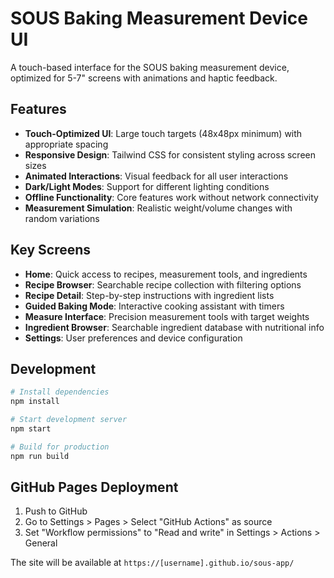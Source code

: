 # SOUS Baking Measurement Device UI

A touch-based interface for the SOUS baking measurement device, optimized for 5-7" screens with animations and haptic feedback.

## Features

- **Touch-Optimized UI**: Large touch targets (48x48px minimum) with appropriate spacing
- **Responsive Design**: Tailwind CSS for consistent styling across screen sizes
- **Animated Interactions**: Visual feedback for all user interactions
- **Dark/Light Modes**: Support for different lighting conditions
- **Offline Functionality**: Core features work without network connectivity
- **Measurement Simulation**: Realistic weight/volume changes with random variations

## Key Screens

- **Home**: Quick access to recipes, measurement tools, and ingredients
- **Recipe Browser**: Searchable recipe collection with filtering options
- **Recipe Detail**: Step-by-step instructions with ingredient lists
- **Guided Baking Mode**: Interactive cooking assistant with timers
- **Measure Interface**: Precision measurement tools with target weights
- **Ingredient Browser**: Searchable ingredient database with nutritional info
- **Settings**: User preferences and device configuration

## Development

```bash
# Install dependencies
npm install

# Start development server
npm start

# Build for production
npm run build
```

## GitHub Pages Deployment

1. Push to GitHub
2. Go to Settings > Pages > Select "GitHub Actions" as source
3. Set "Workflow permissions" to "Read and write" in Settings > Actions > General

The site will be available at `https://[username].github.io/sous-app/`
